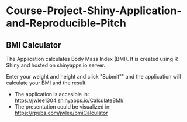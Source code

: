 # Course-Project-Shiny-Application-and-Reproducible-Pitch

## BMI Calculator

The Application calculates Body Mass Index (BMI). 
It is created using R Shiny and hosted on shinyapps.io server. 

Enter your weight and height and click "Submit"" and the application will calculate your BMI and the result.


- The application is accesible in: https://jwlee1304.shinyapps.io/CalculateBMI/
- The presentation could be visualized in: https://rpubs.com/jwlee/bmiCalculator


